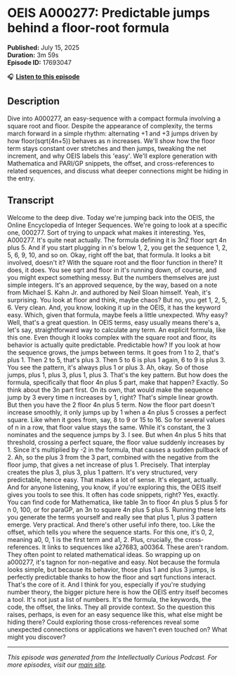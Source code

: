 # OEIS A000277: Predictable jumps behind a floor-root formula

**Published:** July 15, 2025  
**Duration:** 3m 59s  
**Episode ID:** 17693047

🎧 **[Listen to this episode](https://intellectuallycurious.buzzsprout.com/2529712/episodes/17693047-oeis-a000277-predictable-jumps-behind-a-floor-root-formula)**

## Description

Dive into A000277, an easy-sequence with a compact formula involving a square root and floor. Despite the appearance of complexity, the terms march forward in a simple rhythm: alternating +1 and +3 jumps driven by how floor(sqrt(4n+5)) behaves as n increases. We'll show how the floor term stays constant over stretches and then jumps, tweaking the net increment, and why OEIS labels this 'easy'. We'll explore generation with Mathematica and PARI/GP snippets, the offset, and cross-references to related sequences, and discuss what deeper connections might be hiding in the entry.

## Transcript

Welcome to the deep dive. Today we're jumping back into the OEIS, the Online Encyclopedia of Integer Sequences. We're going to look at a specific one, 000277. Sort of trying to unpack what makes it interesting. Yes, A000277. It's quite neat actually. The formula defining it is 3n2 floor sqrt 4n plus 5. And if you start plugging in n's below 1, 2, you get the sequence 1, 2, 5, 6, 9, 10, and so on. Okay, right off the bat, that formula. It looks a bit involved, doesn't it? With the square root and the floor function in there? It does, it does. You see sqrt and floor in it's running down, of course, and you might expect something messy. But the numbers themselves are just simple integers. It's an approved sequence, by the way, based on a note from Michael S. Kahn Jr. and authored by Neil Sloan himself. Yeah, it's surprising. You look at floor and think, maybe chaos? But no, you get 1, 2, 5, 6. Very clean. And, you know, looking it up in the OEIS, it has the keyword easy. Which, given that formula, maybe feels a little unexpected. Why easy? Well, that's a great question. In OEIS terms, easy usually means there's a, let's say, straightforward way to calculate any term. An explicit formula, like this one. Even though it looks complex with the square root and floor, its behavior is actually quite predictable. Predictable how? If you look at how the sequence grows, the jumps between terms. It goes from 1 to 2, that's plus 1. Then 2 to 5, that's plus 3. Then 5 to 6 is plus 1 again, 6 to 9 is plus 3. You see the pattern, it's always plus 1 or plus 3. Ah, okay. So of those jumps, plus 1, plus 3, plus 1, plus 3. That's the key pattern. But how does the formula, specifically that floor 4n plus 5 part, make that happen? Exactly. So think about the 3n part first. On its own, that would make the sequence jump by 3 every time n increases by 1, right? That's simple linear growth. But then you have the 2 floor 4n plus 5 term. Now the floor part doesn't increase smoothly, it only jumps up by 1 when a 4n plus 5 crosses a perfect square. Like when it goes from, say, 8 to 9 or 15 to 16. So for several values of n in a row, that floor value stays the same. While it's constant, the 3 nominates and the sequence jumps by 3. I see. But when 4n plus 5 hits that threshold, crossing a perfect square, the floor value suddenly increases by 1. Since it's multiplied by -2 in the formula, that causes a sudden pullback of 2. Ah, so the plus 3 from the 3 part, combined with the negative from the floor jump, that gives a net increase of plus 1. Precisely. That interplay creates the plus 3, plus 3, plus 1 pattern. It's very structured, very predictable, hence easy. That makes a lot of sense. It's elegant, actually. And for anyone listening, you know, if you're exploring this, the OEIS itself gives you tools to see this. It often has code snippets, right? Yes, exactly. You can find code for Mathematica, like table 3n to floor 4n plus 5 plus 5 for n 0, 100, or for paraGP, an 3n to square 4n plus 5 plus 5. Running these lets you generate the terms yourself and really see that plus 1, plus 3 pattern emerge. Very practical. And there's other useful info there, too. Like the offset, which tells you where the sequence starts. For this one, it's 0, 2, meaning a0, 0, 1 is the first term and a1, 2. Plus, crucially, the cross-references. It links to sequences like a27683, a00364. These aren't random. They often point to related mathematical ideas. So wrapping up on a000277, it's tagnon for non-negative and easy. Not because the formula looks simple, but because its behavior, those plus 1 and plus 3 jumps, is perfectly predictable thanks to how the floor and sqrt functions interact. That's the core of it. And I think for you, especially if you're studying number theory, the bigger picture here is how the OEIS entry itself becomes a tool. It's not just a list of numbers. It's the formula, the keywords, the code, the offset, the links. They all provide context. So the question this raises, perhaps, is even for an easy sequence like this, what else might be hiding there? Could exploring those cross-references reveal some unexpected connections or applications we haven't even touched on? What might you discover?

---
*This episode was generated from the Intellectually Curious Podcast. For more episodes, visit our [main site](https://intellectuallycurious.buzzsprout.com).*
